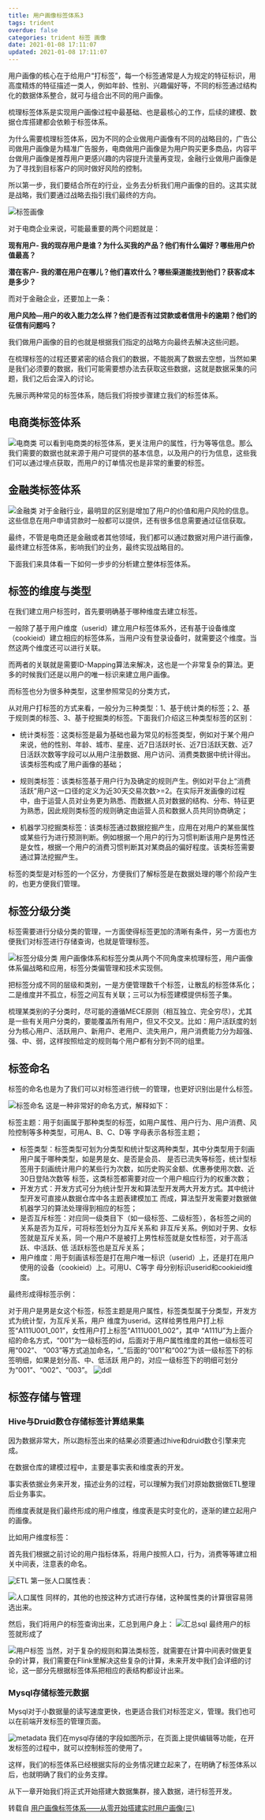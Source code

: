 ```yaml
---
title: 用户画像标签体系3
tags: trident
overdue: false
categories: trident 标签 画像
date: 2021-01-08 17:11:07
updated: 2021-01-08 17:11:07
---
```

 用户画像的核心在于给用户“打标签”，每一个标签通常是人为规定的特征标识，用高度精炼的特征描述一类人，例如年龄、性别、兴趣偏好等，不同的标签通过结构化的数据体系整合，就可与组合出不同的用户画像。

​ 梳理标签体系是实现用户画像过程中最基础、也是最核心的工作，后续的建模、数据仓库搭建都会依赖于标签体系。

​ 为什么需要梳理标签体系，因为不同的企业做用户画像有不同的战略目的，广告公司做用户画像是为精准广告服务，电商做用户画像是为用户购买更多商品，内容平台做用户画像是推荐用户更感兴趣的内容提升流量再变现，金融行业做用户画像是为了寻找到目标客户的同时做好风险的控制。

​ 所以第一步，我们要结合所在的行业，业务去分析我们用户画像的目的。这其实就是战略，我们要通过战略去指引我们最终的方向。

![标签画像](/image/用户画像标签体系1-1610100155452.png)

对于电商企业来说，可能最重要的两个问题就是：

**现有用户- 我的现存用户是谁？为什么买我的产品？他们有什么偏好？哪些用户价值最高？**

**潜在客户- 我的潜在用户在哪儿？他们喜欢什么？哪些渠道能找到他们？获客成本是多少？**

而对于金融企业，还要加上一条：

**用户风险—用户的收入能力怎么样？他们是否有过贷款或者信用卡的逾期？他们的征信有问题吗？**

我们做用户画像的目的也就是根据我们指定的战略方向最终去解决这些问题。

在梳理标签的过程还要紧密的结合我们的数据，不能脱离了数据去空想，当然如果是我们必须要的数据，我们可能需要想办法去获取这些数据，这就是数据采集的问题，我们之后会深入的讨论。

先展示两种常见的标签体系，随后我们将按步骤建立我们的标签体系。

## 电商类标签体系
![电商类](/image/用户画像标签体系1-1610100324696.png)
可以看到电商类的标签体系，更关注用户的属性，行为等等信息。那么我们需要的数据也就来源于用户可提供的基本信息，以及用户的行为信息，这些我们可以通过埋点获取，而用户的订单情况也是非常的重要的标签。

## 金融类标签体系
![金融类](/image/用户画像标签体系1-1610100346329.png)
对于金融行业，最明显的区别是增加了用户的价值和用户风险的信息。这些信息在用户申请贷款时一般都可以提供，还有很多信息需要通过征信获取。

最终，不管是电商还是金融或者其他领域，我们都可以通过数据对用户进行画像，最终建立标签体系，影响我们的业务，最终实现战略目的。

下面我们来具体看一下如何一步步的分析建立整体标签体系。

## 标签的维度与类型
在我们建立用户标签时，首先要明确基于哪种维度去建立标签。

一般除了基于用户维度（userid）建立用户标签体系外，还有基于设备维度（cookieid）建立相应的标签体系，当用户没有登录设备时，就需要这个维度。当然这两个维度还可以进行关联。

而两者的关联就是需要ID-Mapping算法来解决，这也是一个非常复杂的算法。更多的时候我们还是以用户的唯一标识来建立用户画像。

而标签也分为很多种类型，这里参照常见的分类方式，

从对用户打标签的方式来看，一般分为三种类型：1、基于统计类的标签；2、基于规则类的标签、3、基于挖掘类的标签。下面我们介绍这三种类型标签的区别：

+ 统计类标签：这类标签是最为基础也最为常见的标签类型，例如对于某个用户来说，他的性别、年龄、城市、星座、近7日活跃时长、近7日活跃天数、近7日活跃次数等字段可以从用户注册数据、用户访问、消费类数据中统计得出。该类标签构成了用户画像的基础；

+ 规则类标签：该类标签基于用户行为及确定的规则产生。例如对平台上“消费活跃”用户这一口径的定义为近30天交易次数>=2。在实际开发画像的过程中，由于运营人员对业务更为熟悉、而数据人员对数据的结构、分布、特征更为熟悉，因此规则类标签的规则确定由运营人员和数据人员共同协商确定；

+ 机器学习挖掘类标签：该类标签通过数据挖掘产生，应用在对用户的某些属性或某些行为进行预测判断。例如根据一个用户的行为习惯判断该用户是男性还是女性，根据一个用户的消费习惯判断其对某商品的偏好程度。该类标签需要通过算法挖掘产生。

标签的类型是对标签的一个区分，方便我们了解标签是在数据处理的哪个阶段产生的，也更方便我们管理。

## 标签分级分类
标签需要进行分级分类的管理，一方面使得标签更加的清晰有条件，另一方面也方便我们对标签进行存储查询，也就是管理标签。

![标签分级分类](/image/用户画像标签体系1-1610100447523.png)
用户画像体系和标签分类从两个不同角度来梳理标签，用户画像体系偏战略和应用，标签分类偏管理和技术实现侧。

把标签分成不同的层级和类别，一是方便管理数千个标签，让散乱的标签体系化；二是维度并不孤立，标签之间互有关联；三可以为标签建模提供标签子集。

梳理某类别的子分类时，尽可能的遵循MECE原则（相互独立、完全穷尽），尤其是一些有关用户分类的，要能覆盖所有用户，但又不交叉。比如：用户活跃度的划分为核心用户、活跃用户、新用户、老用户、流失用户，用户消费能力分为超强、强、中、弱，这样按照给定的规则每个用户都有分到不同的组里。

## 标签命名
标签的命名也是为了我们可以对标签进行统一的管理，也更好识别出是什么标签。

![标签命名](/image/用户画像标签体系1-1610100479337.png)
这是一种非常好的命名方式，解释如下：

标签主题：用于刻画属于那种类型的标签，如用户属性、用户行为、用户消费、风险控制等多种类型，可用A、B、C、D等
字母表示各标签主题；
+ 标签类型：标签类型可划为分类型和统计型这两种类型，其中分类型用于刻画用户属于哪种类型，如是男是女、是否是会员、
是否已流失等标签，统计型标签用于刻画统计用户的某些行为次数，如历史购买金额、优惠券使用次数、近30日登陆次数等
标签，这类标签都需要对应一个用户相应行为的权重次数；
+ 开发方式：开发方式可分为统计型开发和算法型开发两大开发方式。其中统计型开发可直接从数据仓库中各主题表建模加工
而成，算法型开发需要对数据做机器学习的算法处理得到相应的标签；
+ 是否互斥标签：对应同一级类目下（如一级标签、二级标签），各标签之间的关系是否为互斥，可将标签划分为互斥关系和
非互斥关系。例如对于男、女标签就是互斥关系，同一个用户不是被打上男性标签就是女性标签，对于高活跃、中活跃、低
活跃标签也是互斥关系；
+ 用户维度：用于刻画该标签是打在用户唯一标识（userid）上，还是打在用户使用的设备（cookieid）上。可用U、C等字
母分别标识userid和cookieid维度。

最终形成得标签示例：

对于用户是男是女这个标签，标签主题是用户属性，标签类型属于分类型，开发方式为统计型，为互斥关系，用户
维度为userid。这样给男性用户打上标签“A111U001_001”，女性用户打上标签“A111U001_002”，其中
“A111U”为上面介绍的命名方式，“001”为一级标签的id，后面对于用户属性维度的其他一级标签可用“002”、
“003”等方式追加命名，“_”后面的“001”和“002”为该一级标签下的标签明细，如果是划分高、中、低活跃
用户的，对应一级标签下的明细可划分为“001”、“002”、“003”。
![ddl](/image/用户画像标签体系1-1610100518466.png)

## 标签存储与管理
### Hive与Druid数仓存储标签计算结果集
因为数据非常大，所以跑标签出来的结果必须要通过hive和druid数仓引擎来完成。

在数据仓库的建模过程中，主要是事实表和维度表的开发。

事实表依据业务来开发，描述业务的过程，可以理解为我们对原始数据做ETL整理后业务事实。

而维度表就是我们最终形成的用户维度，维度表是实时变化的，逐渐的建立起用户的画像。

比如用户维度标签：

首先我们根据之前讨论的用户指标体系，将用户按照人口，行为，消费等等建立相关中间表，注意表的命名。

![ETL](/image/用户画像标签体系1-1610100559561.png)
第一张人口属性表：

![人口属性](/image/用户画像标签体系1-1610100569781.png)
同样的，其他的也按这种方式进行存储，这种属性类的计算很容易筛选出来。

然后，我们将用户的标签查询出来，汇总到用户身上：
![汇总sql](/image/用户画像标签体系1-1610100589257.png)
最终用户的标签就形成了

![用户标签](/image/用户画像标签体系1-1610100608905.png)
当然，对于复杂的规则和算法类标签，就需要在计算中间表时做更复杂的计算，我们需要在Flink里解决这些复杂的计算，未来开发中我们会详细的讨论，这一部分先根据标签体系把相应的表结构都设计出来。

### Mysql存储标签元数据
Mysql对于小数据量的读写速度更快，也更适合我们对标签定义，管理。我们也可以在前端开发标签的管理页面。

![metadata](/image/用户画像标签体系1-1610100632944.png)
我们在mysql存储的字段如图所示，在页面上提供编辑等功能，在开发标签的过程中，就可以控制标签的使用了。

这样，我们的标签体系已经根据实际的业务情况建立起来了，在明确了标签体系以后，也就明确了我们的业务支撑。

从下一章开始我们将正式开始搭建大数据集群，接入数据，进行标签开发。



转载自 [用户画像标签体系——从零开始搭建实时用户画像(三)](https://www.cnblogs.com/tree1123/p/12979172.html)